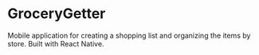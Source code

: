 # GroceryGetter

Mobile application for creating a shopping list and organizing the items by store. Built with React Native. 
